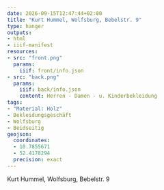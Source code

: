 ```yaml
---
date: 2026-09-15T12:47:44+02:00
title: "Kurt Hummel, Wolfsburg, Bebelstr. 9"
type: hanger
outputs:
- html
- iiif-manifest
resources:
- src: "front.png"
  params:
    iiif: front/info.json
- src: "back.png"
  params:
    iiif: back/info.json
    content: Herren - Damen - u. Kinderbekleidung
tags:
- "Material: Holz"
- Bekleidungsgeschäft
- Wolfsburg
- Beidseitig
geojson:
  coordinates:
  - 10.7855671
  - 52.4178294
  precision: exact
---
```

Kurt Hummel, Wolfsburg, Bebelstr. 9
